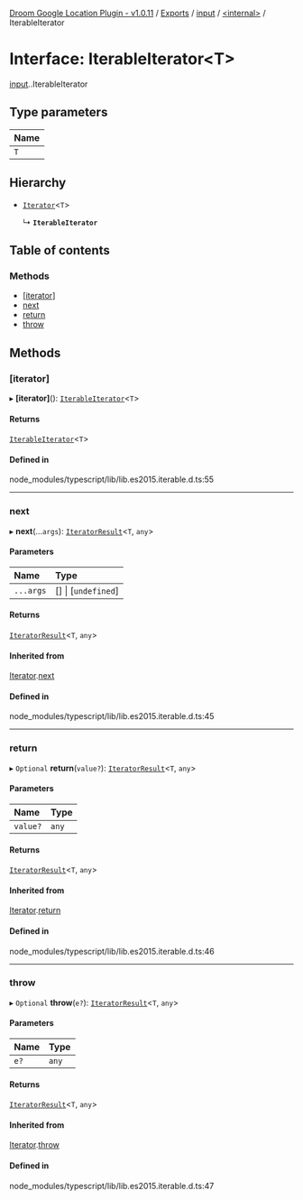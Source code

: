 [Droom Google Location Plugin - v1.0.11](../README.md) / [Exports](../modules.md) / [input](../modules/input.md) / [<internal\>](../modules/input._internal_.md) / IterableIterator

# Interface: IterableIterator<T\>

[input](../modules/input.md).[<internal>](../modules/input._internal_.md).IterableIterator

## Type parameters

| Name |
| :------ |
| `T` |

## Hierarchy

- [`Iterator`](input._internal_.Iterator.md)<`T`\>

  ↳ **`IterableIterator`**

## Table of contents

### Methods

- [[iterator]](input._internal_.IterableIterator.md#[iterator])
- [next](input._internal_.IterableIterator.md#next)
- [return](input._internal_.IterableIterator.md#return)
- [throw](input._internal_.IterableIterator.md#throw)

## Methods

### [iterator]

▸ **[iterator]**(): [`IterableIterator`](input._internal_.IterableIterator.md)<`T`\>

#### Returns

[`IterableIterator`](input._internal_.IterableIterator.md)<`T`\>

#### Defined in

node_modules/typescript/lib/lib.es2015.iterable.d.ts:55

___

### next

▸ **next**(...`args`): [`IteratorResult`](../modules/input._internal_.md#iteratorresult)<`T`, `any`\>

#### Parameters

| Name | Type |
| :------ | :------ |
| `...args` | [] \| [`undefined`] |

#### Returns

[`IteratorResult`](../modules/input._internal_.md#iteratorresult)<`T`, `any`\>

#### Inherited from

[Iterator](input._internal_.Iterator.md).[next](input._internal_.Iterator.md#next)

#### Defined in

node_modules/typescript/lib/lib.es2015.iterable.d.ts:45

___

### return

▸ `Optional` **return**(`value?`): [`IteratorResult`](../modules/input._internal_.md#iteratorresult)<`T`, `any`\>

#### Parameters

| Name | Type |
| :------ | :------ |
| `value?` | `any` |

#### Returns

[`IteratorResult`](../modules/input._internal_.md#iteratorresult)<`T`, `any`\>

#### Inherited from

[Iterator](input._internal_.Iterator.md).[return](input._internal_.Iterator.md#return)

#### Defined in

node_modules/typescript/lib/lib.es2015.iterable.d.ts:46

___

### throw

▸ `Optional` **throw**(`e?`): [`IteratorResult`](../modules/input._internal_.md#iteratorresult)<`T`, `any`\>

#### Parameters

| Name | Type |
| :------ | :------ |
| `e?` | `any` |

#### Returns

[`IteratorResult`](../modules/input._internal_.md#iteratorresult)<`T`, `any`\>

#### Inherited from

[Iterator](input._internal_.Iterator.md).[throw](input._internal_.Iterator.md#throw)

#### Defined in

node_modules/typescript/lib/lib.es2015.iterable.d.ts:47
